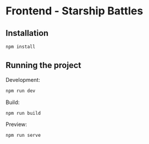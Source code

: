 # Frontend - Starship Battles

## Installation

```bash
npm install
```

## Running the project

Development:

```bash
npm run dev
```

Build:

```bash
npm run build
```

Preview:

```bash
npm run serve
```
